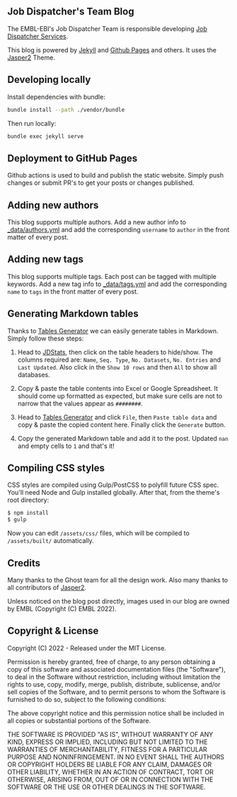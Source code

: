## Job Dispatcher's Team Blog

The EMBL-EBI's Job Dispatcher Team is responsible developing [Job Dispatcher Services](https://www.ebi.ac.uk/services/teams/jdispatcher).

This blog is powered by [Jekyll](http://jekyllrb.com/) and [Github Pages](https://pages.github.com/) and others. It uses the [Jasper2](https://github.com/jekyllt/jasper2) Theme.

## Developing locally

Install dependencies with bundle:
```bash
bundle install --path ./vendor/bundle
```

Then run locally:

```bash
bundle exec jekyll serve
```

## Deployment to GitHub Pages

Github actions is used to build and publish the static website. Simply push changes or submit PR's to get your posts or changes published.

## Adding new authors

This blog supports multiple authors. Add a new author info to [\_data/authors.yml](_data/authors.yml) and add the 
corresponding `username` to `author` in the front matter of every post.

## Adding new tags

This blog supports multiple tags. Each post can be tagged with multiple keywords. Add a new tag info to [\_data/tags.yml](_data/tags.yml) and add the 
corresponding `name` to `tags` in the front matter of every post.

## Generating Markdown tables

Thanks to [Tables Generator](https://www.tablesgenerator.com/markdown_tables) we can easily generate tables in Markdown. Simply follow these steps:

1. Head to [JDStats](https://www.ebi.ac.uk/Tools/jdstats/), then click on the table headers to hide/show. The columns required are:
`Name`, `Seq. Type`, `No. Datasets`, `No. Entries` and `Last Updated`. Also click in the `Show 10 rows` and then `All` to show all databases.

2. Copy & paste the table contents into Excel or Google Spreadsheet. It should come up formatted as expected, 
but make sure cells are not to narrow that the values appear as `########`.

3. Head to [Tables Generator](https://www.tablesgenerator.com/markdown_tables) and click `File`, then `Paste table data` and copy & paste the copied content here. 
Finally click the `Generate` button.

4. Copy the generated Markdown table and add it to the post. Updated `nan` and empty cells to `1` and that's it!


## Compiling CSS styles

CSS styles are compiled using Gulp/PostCSS to polyfill future CSS spec. You'll need Node and Gulp installed globally. After that, from the theme's root directory:

```bash
$ npm install
$ gulp
```

Now you can edit `/assets/css/` files, which will be compiled to `/assets/built/` automatically.

## Credits

Many thanks to the Ghost team for all the design work. Also many thanks to all contributors of [Jasper2](https://github.com/jekyllt/jasper2).

Unless noticed on the blog post directly, images used in our blog are owned by EMBL (Copyright (C) EMBL 2022).

## Copyright & License

Copyright (C) 2022 - Released under the MIT License.

Permission is hereby granted, free of charge, to any person obtaining a copy of this software and associated documentation files (the "Software"), to deal in the Software without restriction, including without limitation the rights to use, copy, modify, merge, publish, distribute, sublicense, and/or sell copies of the Software, and to permit persons to whom the Software is furnished to do so, subject to the following conditions:

The above copyright notice and this permission notice shall be included in all copies or substantial portions of the Software.

THE SOFTWARE IS PROVIDED "AS IS", WITHOUT WARRANTY OF ANY KIND, EXPRESS OR IMPLIED, INCLUDING BUT NOT LIMITED TO THE WARRANTIES OF MERCHANTABILITY, FITNESS FOR A PARTICULAR PURPOSE AND
NONINFRINGEMENT. IN NO EVENT SHALL THE AUTHORS OR COPYRIGHT HOLDERS BE LIABLE FOR ANY CLAIM, DAMAGES OR OTHER LIABILITY, WHETHER IN AN ACTION OF CONTRACT, TORT OR OTHERWISE, ARISING FROM, OUT OF OR IN CONNECTION WITH THE SOFTWARE OR THE USE OR OTHER DEALINGS IN THE SOFTWARE.
